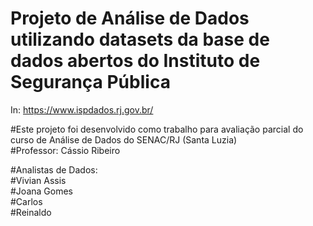 # Projeto de Análise de Dados utilizando datasets da base de dados abertos do Instituto de Segurança Pública 
In: <https://www.ispdados.rj.gov.br/>

#Este projeto foi desenvolvido como trabalho para avaliação parcial do curso de Análise de Dados do SENAC/RJ (Santa Luzia)  
#Professor: Cássio Ribeiro  

#Analistas de Dados:  
#Vivian Assis  
#Joana Gomes  
#Carlos  
#Reinaldo  
